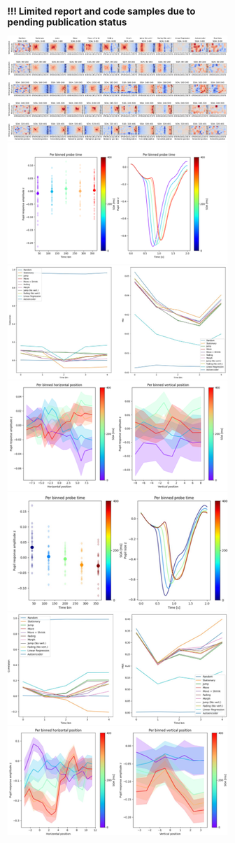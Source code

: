 ## !!! Limited report and code samples due to pending publication status

![](/img/model_example.jpg)
![](/img/exp1_probe_time.jpg)
![](/img/exp1_res.jpg)
![](/img/exp1_time_pos.jpg)
![](/img/exp2_probe_time.jpg)
![](/img/exp2_res.jpg)
![](/img/exp2_time_pos.jpg)
